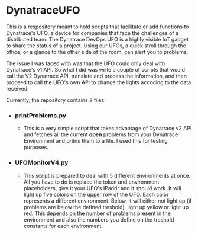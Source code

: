 # DynatraceUFO

This is a respository meant to hold scripts that facilitate or add functions to Dynatrace's UFO, a device for companies that face the challenges of a distributed team. The Dynatrace DevOps UFO is a highly visible IoT gadget to share the status of a project. Using our UFOs, a quick stroll through the office, or a glance to the other side of the room, can alert you to problems.

The issue I was faced with was that the UFO could only deal with Dynatrace's v1 API. So what I did was write a couple of scripts that would call the V2 Dynatrace API, translate and process the information, and then proceed to call the UFO's own API to change the lights accoding to the data received.

Currently, the repository contains 2 files:

- ### printProblems.py

  - This is a very simple script that takes advantage of Dynatrace v2 API and fetches all the current **open** problems from your Dynatrace Environment and pritns them to a file. I used this for testing purposes.
    
- ### UFOMonitorV4.py
  - This script is prepared to deal with 5 different environments at once. All you have to do is replace the token and environment placeholders, give it your UFO's IPaddr and it should work. It will light up five colors on the upper row of the UFO. Each color represents a different environment. Below, it will either not light up (if problems are below the defined treshold), light up yellow or light up red. This depends on the number of problems present in the environment and also the numbers you define on the treshold constants for each environment.

